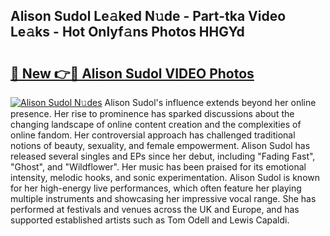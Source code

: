 ## Alison Sudol Le𝚊ked N𝚞de - Part-tka Video Le𝚊ks - Hot Onlyf𝚊ns Photos HHGYd

# <h2><a href="http://ab48729.deff.icu/?id=Alison+Sudol">🔗 New 👉🔴 Alison Sudol VIDEO Photos</a></h2>

[![Alison Sudol N𝚞des](https://i.imgur.com/rIISA9y.gif)](http://ab48729.deff.icu/?id=Alison+Sudol)
Alison Sudol's influence extends beyond her online presence. Her rise to prominence has sparked discussions about the changing landscape of online content creation and the complexities of online fandom. Her controversial approach has challenged traditional notions of beauty, sexuality, and female empowerment. Alison Sudol has released several singles and EPs since her debut, including "Fading Fast", "Ghost", and "Wildflower". Her music has been praised for its emotional intensity, melodic hooks, and sonic experimentation. Alison Sudol is known for her high-energy live performances, which often feature her playing multiple instruments and showcasing her impressive vocal range. She has performed at festivals and venues across the UK and Europe, and has supported established artists such as Tom Odell and Lewis Capaldi.
